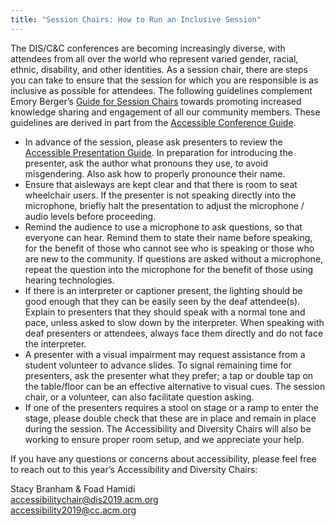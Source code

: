 ```yaml
---
title: "Session Chairs: How to Run an Inclusive Session"
---
```


The DIS/C&C conferences are becoming increasingly diverse, with attendees from all over the world who represent varied gender, racial, ethnic, disability, and other identities. As a session chair, there are steps you can take to ensure that the session for which you are responsible is as inclusive as possible for attendees. The following guidelines complement Emory Berger’s [Guide for Session Chairs](https://emeryblogger.com/2016/06/08/a-guide-for-session-chairs/) towards promoting increased knowledge sharing and engagement of all our community members. These guidelines are derived in part from the [Accessible Conference Guide](http://www.sigaccess.org/welcome-to-sigaccess/resources/accessible-conference-guide-version-1-0/#conference).</br> 

* In advance of the session, please ask presenters to review the [Accessible Presentation Guide](http://www.sigaccess.org/welcome-to-sigaccess/resources/accessible-presentation-guide/).
In preparation for introducing the presenter, ask the author what pronouns they use, to avoid misgendering. Also ask how to properly pronounce their name.</br> 
* Ensure that aisleways are kept clear and that there is room to seat wheelchair users.
If the presenter is not speaking directly into the microphone, briefly halt the presentation to adjust the microphone / audio levels before proceeding.</br> 
* Remind the audience to use a microphone to ask questions, so that everyone can hear. Remind them to state their name before speaking, for the benefit of those who cannot see who is speaking or those who are new to the community. If questions are asked without a microphone, repeat the question into the microphone for the benefit of those using hearing technologies.
* If there is an interpreter or captioner present, the lighting should be good enough that they can be easily seen by the deaf attendee(s). Explain to presenters that they should speak with a normal tone and pace, unless asked to slow down by the interpreter. When speaking with deaf presenters or attendees, always face them directly and do not face the interpreter.
* A presenter with a visual impairment may request assistance from a student volunteer to advance slides. To signal remaining time for presenters, ask the presenter what they prefer; a tap or double tap on the table/floor can be an effective alternative to visual cues. The session chair, or a volunteer, can also facilitate question asking.
* If one of the presenters requires a stool on stage or a ramp to enter the stage, please double check that these are in place and remain in place during the session. The Accessibility and Diversity Chairs will also be working to ensure proper room setup, and we appreciate your help.</br> 

If you have any questions or concerns about accessibility, please feel free to reach out to this year’s Accessibility and Diversity Chairs:</br> 

Stacy Branham & Foad Hamidi </br> 
[accessibilitychair@dis2019.acm.org](mailto:accessibilitychair@dis2019.acm.org) </br> 
[accessibility2019@cc.acm.org](mailto:accessibility2019@cc.acm.org)</br> 
